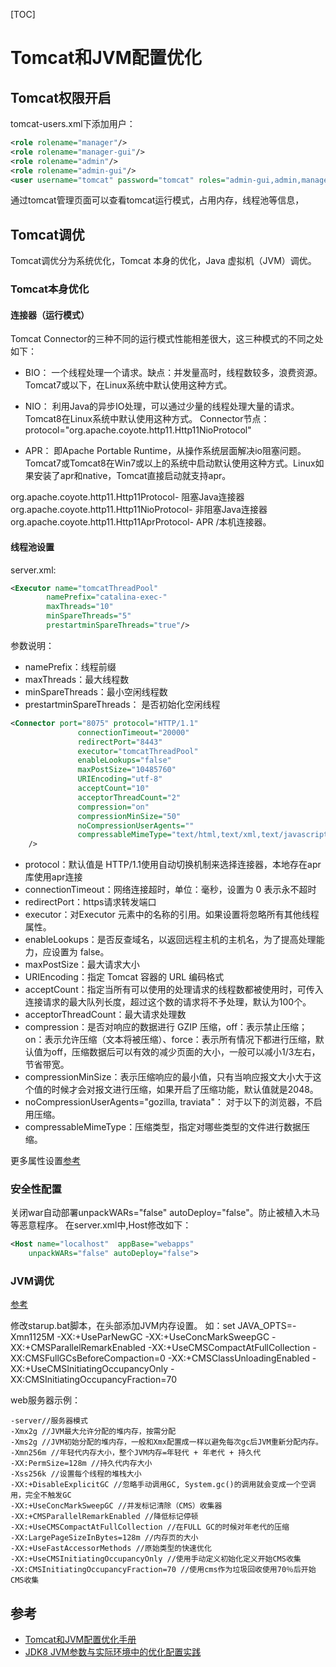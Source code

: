 [TOC]

# Tomcat和JVM配置优化

## Tomcat权限开启

tomcat-users.xml下添加用户：

```xml
<role rolename="manager"/>
<role rolename="manager-gui"/>
<role rolename="admin"/>
<role rolename="admin-gui"/>
<user username="tomcat" password="tomcat" roles="admin-gui,admin,manager-gui,manager"/>
```

通过tomcat管理页面可以查看tomcat运行模式，占用内存，线程池等信息，

## Tomcat调优

Tomcat调优分为系统优化，Tomcat 本身的优化，Java 虚拟机（JVM）调优。

### Tomcat本身优化

#### 连接器（运行模式）

Tomcat Connector的三种不同的运行模式性能相差很大，这三种模式的不同之处如下：

* BIO：
一个线程处理一个请求。缺点：并发量高时，线程数较多，浪费资源。Tomcat7或以下，在Linux系统中默认使用这种方式。

* NIO：
利用Java的异步IO处理，可以通过少量的线程处理大量的请求。Tomcat8在Linux系统中默认使用这种方式。
Connector节点：protocol="org.apache.coyote.http11.Http11NioProtocol"

* APR：
即Apache Portable Runtime，从操作系统层面解决io阻塞问题。Tomcat7或Tomcat8在Win7或以上的系统中启动默认使用这种方式。Linux如果安装了apr和native，Tomcat直接启动就支持apr。

org.apache.coyote.http11.Http11Protocol- 阻塞Java连接器
org.apache.coyote.http11.Http11NioProtocol- 非阻塞Java连接器
org.apache.coyote.http11.Http11AprProtocol- APR /本机连接器。

#### 线程池设置

server.xml:

```xml
<Executor name="tomcatThreadPool"
        namePrefix="catalina-exec-"
        maxThreads="10"
        minSpareThreads="5"
        prestartminSpareThreads="true"/>
```

参数说明：

* namePrefix：线程前缀
* maxThreads：最大线程数
* minSpareThreads：最小空闲线程数
* prestartminSpareThreads： 是否初始化空闲线程

```xml
<Connector port="8075" protocol="HTTP/1.1"
               connectionTimeout="20000"
               redirectPort="8443"
               executor="tomcatThreadPool"
               enableLookups="false"
               maxPostSize="10485760"
               URIEncoding="utf-8"
               acceptCount="10"
               acceptorThreadCount="2"
               compression="on"
               compressionMinSize="50"
               noCompressionUserAgents=""
               compressableMimeType="text/html,text/xml,text/javascript,application/x-javascript,application/javascript,text/css,text/plain"
    />
```

* protocol：默认值是 HTTP/1.1使用自动切换机制来选择连接器，本地存在apr库使用apr连接
* connectionTimeout：网络连接超时，单位：毫秒，设置为 0 表示永不超时
* redirectPort：https请求转发端口
* executor：对Executor 元素中的名称的引用。如果设置将忽略所有其他线程属性。
* enableLookups：是否反查域名，以返回远程主机的主机名，为了提高处理能力，应设置为 false。
* maxPostSize：最大请求大小
* URIEncoding：指定 Tomcat 容器的 URL 编码格式
* acceptCount：指定当所有可以使用的处理请求的线程数都被使用时，可传入连接请求的最大队列长度，超过这个数的请求将不予处理，默认为100个。
* acceptorThreadCount：最大请求处理数
* compression：是否对响应的数据进行 GZIP 压缩，off：表示禁止压缩；on：表示允许压缩（文本将被压缩）、force：表示所有情况下都进行压缩，默认值为off，压缩数据后可以有效的减少页面的大小，一般可以减小1/3左右，节省带宽。
* compressionMinSize：表示压缩响应的最小值，只有当响应报文大小大于这个值的时候才会对报文进行压缩，如果开启了压缩功能，默认值就是2048。
* noCompressionUserAgents="gozilla, traviata"： 对于以下的浏览器，不启用压缩。
* compressableMimeType：压缩类型，指定对哪些类型的文件进行数据压缩。
  
更多属性设置[参考](https://tomcat.apache.org/tomcat-7.0-doc/config/http.html)

### 安全性配置

关闭war自动部署unpackWARs="false" autoDeploy="false"。防止被植入木马等恶意程序。
在server.xml中,Host修改如下：

```xml
<Host name="localhost"  appBase="webapps"
    unpackWARs="false" autoDeploy="false">
```

### JVM调优

[参考]( https://blog.csdn.net/axbyc1234/article/details/52806845)

修改starup.bat脚本，在头部添加JVM内存设置。
如：set JAVA_OPTS=-Xmn1125M -XX:+UseParNewGC -XX:+UseConcMarkSweepGC -XX:+CMSParallelRemarkEnabled -XX:+UseCMSCompactAtFullCollection -XX:CMSFullGCsBeforeCompaction=0 -XX:+CMSClassUnloadingEnabled -XX:+UseCMSInitiatingOccupancyOnly -XX:CMSInitiatingOccupancyFraction=70

web服务器示例：

```text
-server//服务器模式
-Xmx2g //JVM最大允许分配的堆内存，按需分配
-Xms2g //JVM初始分配的堆内存，一般和Xmx配置成一样以避免每次gc后JVM重新分配内存。
-Xmn256m //年轻代内存大小，整个JVM内存=年轻代 + 年老代 + 持久代
-XX:PermSize=128m //持久代内存大小
-Xss256k //设置每个线程的堆栈大小
-XX:+DisableExplicitGC //忽略手动调用GC, System.gc()的调用就会变成一个空调用，完全不触发GC
-XX:+UseConcMarkSweepGC //并发标记清除（CMS）收集器
-XX:+CMSParallelRemarkEnabled //降低标记停顿
-XX:+UseCMSCompactAtFullCollection //在FULL GC的时候对年老代的压缩
-XX:LargePageSizeInBytes=128m //内存页的大小
-XX:+UseFastAccessorMethods //原始类型的快速优化
-XX:+UseCMSInitiatingOccupancyOnly //使用手动定义初始化定义开始CMS收集
-XX:CMSInitiatingOccupancyFraction=70 //使用cms作为垃圾回收使用70％后开始CMS收集
```

## 参考

* [Tomcat和JVM配置优化手册](https://blog.csdn.net/axbyc1234/article/details/52806845)
* [JDK8 JVM参数与实际环境中的优化配置实践](https://blog.csdn.net/boonya/article/details/69230214)
